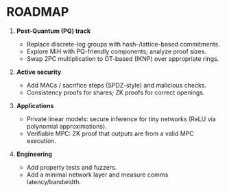 # ROADMAP

1. **Post-Quantum (PQ) track**
   - Replace discrete-log groups with hash-/lattice-based commitments.
   - Explore MiH with PQ-friendly components; analyze proof sizes.
   - Swap 2PC multiplication to OT-based (IKNP) over appropriate rings.

2. **Active security**
   - Add MACs / sacrifice steps (SPDZ-style) and malicious checks.
   - Consistency proofs for shares; ZK proofs for correct openings.

3. **Applications**
   - Private linear models: secure inference for tiny networks (ReLU via polynomial approximations).
   - Verifiable MPC: ZK proof that outputs are from a valid MPC execution.

4. **Engineering**
   - Add property tests and fuzzers.
   - Add a minimal network layer and measure comms latency/bandwidth.
